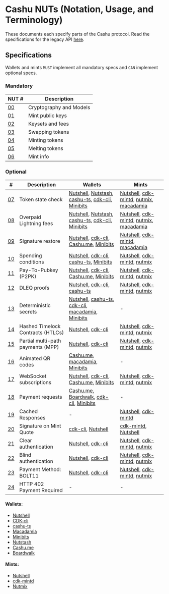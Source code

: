 # Cashu NUTs (Notation, Usage, and Terminology)

These documents each specify parts of the Cashu protocol. Read the specifications for the legacy API [here](https://github.com/cashubtc/nuts/tree/74f26b81b6617db710fa1081eebc0c7203711213).

## Specifications

Wallets and mints `MUST` implement all mandatory specs and `CAN` implement optional specs.

### Mandatory

| NUT #    | Description             |
| -------- | ----------------------- |
| [00][00] | Cryptography and Models |
| [01][01] | Mint public keys        |
| [02][02] | Keysets and fees        |
| [03][03] | Swapping tokens         |
| [04][04] | Minting tokens          |
| [05][05] | Melting tokens          |
| [06][06] | Mint info               |

### Optional

| #        | Description                       | Wallets                                                               | Mints                                              |
| -------- | --------------------------------- | --------------------------------------------------------------------- | -------------------------------------------------- |
| [07][07] | Token state check                 | [Nutshell][py], [Nutstash][ns], [cashu-ts][ts], [cdk-cli], [Minibits] | [Nutshell][py], [cdk-mintd], [nutmix], [macadamia] |
| [08][08] | Overpaid Lightning fees           | [Nutshell][py], [Nutstash][ns], [cashu-ts][ts], [cdk-cli], [Minibits] | [Nutshell][py], [cdk-mintd], [nutmix], [macadamia] |
| [09][09] | Signature restore                 | [Nutshell][py], [cdk-cli], [Cashu.me][cashume], [Minibits]            | [Nutshell][py], [cdk-mintd], [macadamia]           |
| [10][10] | Spending conditions               | [Nutshell][py], [cdk-cli], [cashu-ts][ts], [Minibits]                 | [Nutshell][py], [cdk-mintd], [nutmix]              |
| [11][11] | Pay-To-Pubkey (P2PK)              | [Nutshell][py], [cdk-cli], [Cashu.me][cashume], [Minibits]            | [Nutshell][py], [cdk-mintd], [nutmix]              |
| [12][12] | DLEQ proofs                       | [Nutshell][py], [cdk-cli], [cashu-ts][ts]                             | [Nutshell][py], [cdk-mintd], [nutmix]              |
| [13][13] | Deterministic secrets             | [Nutshell][py], [cashu-ts][ts], [cdk-cli], [macadamia], [Minibits]    | -                                                  |
| [14][14] | Hashed Timelock Contracts (HTLCs) | [Nutshell][py], [cdk-cli]                                             | [Nutshell][py], [cdk-mintd], [nutmix]              |
| [15][15] | Partial multi-path payments (MPP) | [Nutshell][py], [cdk-cli]                                             | [Nutshell][py], [cdk-mintd], [nutmix]              |
| [16][16] | Animated QR codes                 | [Cashu.me][cashume], [macadamia], [Minibits]                          | -                                                  |
| [17][17] | WebSocket subscriptions           | [Nutshell][py], [cdk-cli][cdk-cli], [Cashu.me][cashume], [Minibits]   | [Nutshell][py], [cdk-mintd][cdk-mintd], [nutmix]   |
| [18][18] | Payment requests                  | [Cashu.me][cashume], [Boardwalk][bwc], [cdk-cli], [Minibits]          | -                                                  |
| [19][19] | Cached Responses                  | -                                                                     | [Nutshell][py], [cdk-mintd]                        |
| [20][20] | Signature on Mint Quote           | [cdk-cli], [Nutshell][py]                                             | [cdk-mintd], [Nutshell][py]                        |
| [21][21] | Clear authentication              | [Nutshell][py], [cdk-cli]                                             | [Nutshell][py], [cdk-mintd], [nutmix]              |
| [22][22] | Blind authentication              | [Nutshell][py], [cdk-cli]                                             | [Nutshell][py], [cdk-mintd], [nutmix]              |
| [23][23] | Payment Method: BOLT11            | [Nutshell][py], [cdk-cli]                                             | [Nutshell][py], [cdk-mintd], [nutmix]              |
| [24][24] | HTTP 402 Payment Required         | -                                                                     | -                                                  |

#### Wallets:

- [Nutshell][py]
- [CDK-cli][cdk-cli]
- [cashu-ts][ts]
- [Macadamia][macadamia]
- [Minibits][minibits]
- [Nutstash][ns]
- [Cashu.me][cashume]
- [Boardwalk][bwc]

#### Mints:

- [Nutshell][py]
- [cdk-mintd][cdk-mintd]
- [Nutmix][nutmix]

[py]: https://github.com/cashubtc/nutshell
[lnbits]: https://github.com/lnbits/cashu
[cashume]: https://cashu.me
[ns]: https://nutstash.app/
[ts]: https://github.com/cashubtc/cashu-ts
[enuts]: https://github.com/cashubtc/eNuts
[macadamia]: https://github.com/zeugmaster/macadamia
[minibits]: https://github.com/minibits-cash/minibits_wallet
[moksha]: https://github.com/ngutech21/moksha
[cdk]: https://github.com/cashubtc/cdk
[cdk-cli]: https://github.com/cashubtc/cdk/tree/main/crates/cdk-cli
[cdk-mintd]: https://github.com/cashubtc/cdk/tree/main/crates/cdk-mintd
[nutmix]: https://github.com/lescuer97/nutmix
[bwc]: https://github.com/MakePrisms/boardwalkcash
[00]: 00.md
[01]: 01.md
[02]: 02.md
[03]: 03.md
[04]: 04.md
[05]: 05.md
[06]: 06.md
[07]: 07.md
[08]: 08.md
[09]: 09.md
[10]: 10.md
[11]: 11.md
[12]: 12.md
[13]: 13.md
[14]: 14.md
[15]: 15.md
[16]: 16.md
[17]: 17.md
[18]: 18.md
[19]: 19.md
[20]: 20.md
[21]: 21.md
[22]: 22.md
[23]: 23.md
[24]: 24.md
